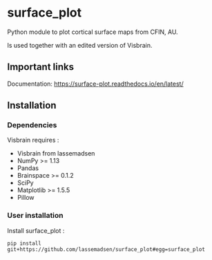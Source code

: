 surface_plot
========
Python module to plot cortical surface maps from CFIN, AU.

Is used together with an edited version of Visbrain. 

Important links
---------------

Documentation: https://surface-plot.readthedocs.io/en/latest/

Installation
------------

### Dependencies


Visbrain requires :

* Visbrain from lassemadsen
* NumPy >= 1.13
* Pandas
* Brainspace >= 0.1.2
* SciPy
* Matplotlib >= 1.5.5
* Pillow

### User installation

Install surface_plot :

```
pip install git+https://github.com/lassemadsen/surface_plot#egg=surface_plot
```

